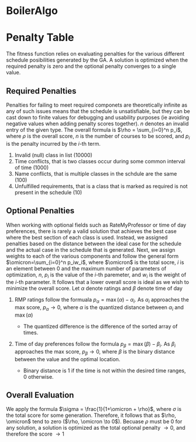 # BoilerAlgo



# Penalty Table 

The fitness function relies on evaluating penalties for the various different schedule posibilities generated by the GA. A solution is optimized when the required penalty is zero and the optional penalty converges to a single value. 

## Required Penalties
Penalties for failing to meet required componets are theoretically infinite as any of such issues means that the schedule is unsatisfiable, but they can be cast down to finite values for debugging and usability purposes (ie avoiding negative values when adding penalty scores together). $n$ denotes an invalid entry of the given type. The overall formula is $\rho = \sum_{i=0}^n p_i$, where $\rho$ is the overall score, $n$ is the number of courses to be scored, and $p_i$ is the penalty incurred by the $i$-th term. 

1. Invalid (null) class in list ($10000$)
2. Time conflicts, that is two classes occur during some common interval of time ($1000$)
3. Name conflicts, that is multiple classes in the schdule are the same ($100$)
4. Unfulfilled requirements, that is a class that is marked as required is not present in the schedule ($10$)

## Optional Penalties
When working with optional fields such as RateMyProfessor or time of day preferences, there is rarely a valid solution that achieves the best case where the best section of each class is used. Instead, we assigned penalties based on the distance between the ideal case for the schedule and the actual case in the schedule that is generated. Next, we assign weights to each of the various components and follow the general form $\omicron=\sum_{i=0}^n p_iw_i$, where $\omicron$ is the total socre, $i$ is an element between 0 and the maximum number of parameters of optimization, $n$, $p_i$ is the value of the $i$-th paremeter, and $w_i$ is the weight of the $i$-th parameter. It follows that a lower overall score is ideal as we wish to minimize the overall score. Let $\alpha$ denote ratings and $\beta$ denote time of day

1. RMP ratings follow the formuala $p_\alpha = \max(\alpha) - \alpha_i$. As $\alpha_i$ approaches the max score, $p_\alpha \to 0$, where $\alpha$ is the quantized distance between $\alpha_i$ and $\max(\alpha)$

    * The quantized difference is the difference of the sorted array of times.  

2. Time of day preferences follow the formula $p_\beta = \max(\beta) - \beta_i$. As $\beta_i$ approaches the max score, $p_\beta \to 0$, where $\beta$ is the binary distance between the value and the optimal location. 

    * Binary distance is 1 if the time is not within the desired time ranges, 0 otherwise. 


## Overall Evaluation
We apply the formula $\sigma = \frac{1}{1+\omicron + \rho}$, where $\sigma$ is the total score for some generation. Therefore, it follows that as $\rho, \omicron$ tend to zero ($\rho, \omicron \to 0$). Becuase $\rho$ must be $0$ for any solution, a solution is optimized as the total optional penalty $\to 0$, and therefore the score $\to 1$